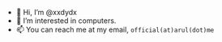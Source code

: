 - 👋 Hi, I’m @xxdydx
- 👀 I’m interested in computers.
- 📫 You can reach me at my email, ```official(at)arul(dot)me```




<!---
arul00/arul00 is a ✨ special ✨ repository because its `README.md` (this file) appears on your GitHub profile.
You can click the Preview link to take a look at your changes.
--->
